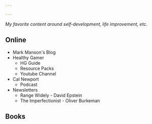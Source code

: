 ```yaml
---

---
```

*My favorite content around self-development, life improvement, etc.*
## Online

- Mark Manson's Blog
- Healthy Gamer
	- HG Guide
	- Resource Packs
	- Youtube Channel
- Cal Newport
	- Podcast
- Newsletters
	- Range Widely - David Epstein
	- The Imperfectionist - Oliver Burkeman
## Books
